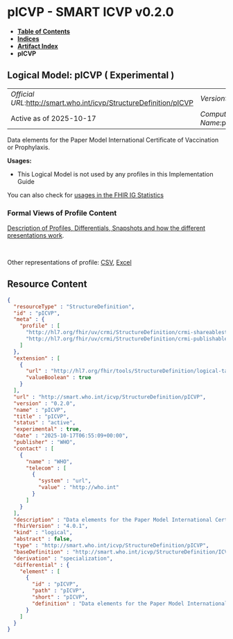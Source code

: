 # pICVP - SMART ICVP v0.2.0

* [**Table of Contents**](toc.md)
* [**Indices**](indices.md)
* [**Artifact Index**](artifacts.md)
* **pICVP**

## Logical Model: pICVP ( Experimental ) 

| | |
| :--- | :--- |
| *Official URL*:http://smart.who.int/icvp/StructureDefinition/pICVP | *Version*:0.2.0 |
| Active as of 2025-10-17 | *Computable Name*:pICVP |

 
Data elements for the Paper Model International Certificate of Vaccination or Prophylaxis. 

**Usages:**

* This Logical Model is not used by any profiles in this Implementation Guide

You can also check for [usages in the FHIR IG Statistics](https://packages2.fhir.org/xig/smart.who.int.icvp|current/StructureDefinition/pICVP)

### Formal Views of Profile Content

 [Description of Profiles, Differentials, Snapshots and how the different presentations work](http://build.fhir.org/ig/FHIR/ig-guidance/readingIgs.html#structure-definitions). 

 

Other representations of profile: [CSV](StructureDefinition-pICVP.csv), [Excel](StructureDefinition-pICVP.xlsx) 



## Resource Content

```json
{
  "resourceType" : "StructureDefinition",
  "id" : "pICVP",
  "meta" : {
    "profile" : [
      "http://hl7.org/fhir/uv/crmi/StructureDefinition/crmi-shareablestructuredefinition",
      "http://hl7.org/fhir/uv/crmi/StructureDefinition/crmi-publishablestructuredefinition"
    ]
  },
  "extension" : [
    {
      "url" : "http://hl7.org/fhir/tools/StructureDefinition/logical-target",
      "valueBoolean" : true
    }
  ],
  "url" : "http://smart.who.int/icvp/StructureDefinition/pICVP",
  "version" : "0.2.0",
  "name" : "pICVP",
  "title" : "pICVP",
  "status" : "active",
  "experimental" : true,
  "date" : "2025-10-17T06:55:09+00:00",
  "publisher" : "WHO",
  "contact" : [
    {
      "name" : "WHO",
      "telecom" : [
        {
          "system" : "url",
          "value" : "http://who.int"
        }
      ]
    }
  ],
  "description" : "Data elements for the Paper Model International Certificate of Vaccination or Prophylaxis.",
  "fhirVersion" : "4.0.1",
  "kind" : "logical",
  "abstract" : false,
  "type" : "http://smart.who.int/icvp/StructureDefinition/pICVP",
  "baseDefinition" : "http://smart.who.int/icvp/StructureDefinition/ICVP",
  "derivation" : "specialization",
  "differential" : {
    "element" : [
      {
        "id" : "pICVP",
        "path" : "pICVP",
        "short" : "pICVP",
        "definition" : "Data elements for the Paper Model International Certificate of Vaccination or Prophylaxis."
      }
    ]
  }
}

```
